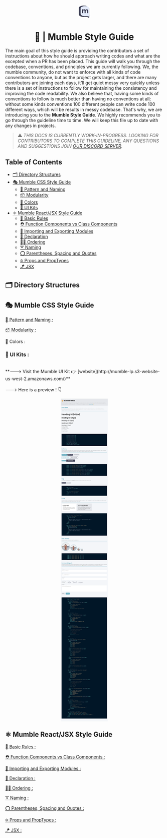 #

<p align="center">
<img src="./frontend/public/android-chrome-512x512.png" width="8%">
<h1 align="center"> 🎨 | Mumble Style Guide </h1>
</p>

The main goal of this style guide is providing the contributors a set of instructions about how he should approach writing codes and what are the excepted when a PR has been placed. This guide will walk you through the codebase, conventions, and principles we are currently following. We, the mumble community, do not want to enforce with all kinds of code conventions to anyone, but as the project gets larger, and there are many contributors are joining each days, it'll get quiet messy very quickly unless there is a set of instructions to follow for maintaining the consistency and improving the code readability. We also believe that, having some kinds of conventions to follow is much better than having no conventions at all; without some kinds conventions 100 different people can write code 100 different ways, which will be results in messy codebase. That's why, we are introducing you to the **Mumble Style Guide**. We highly recommends you to go through the guideline time to time. We will keep this file up to date with any changes in projects.

> ⚠ _THIS DOCS IS CURRENTLY WORK-IN-PROGRESS. LOOKING FOR CONTRIBUTORS TO COMPLETE THIS GUIDELINE, ANY QUESTIONS AND SUGGESTIONS JOIN [OUR DISCORD SERVER](https://discord.gg/TxgpyK8pzf)._

<h2> Table of Contents </h2>

- [🗂 Directory Structures](#-directory-structures)
- [🎭 Mumble CSS Style Guide](#-mumble-css-style-guide)
  - [🎹 Pattern and Naming](#-pattern-and-naming)
  - [📦 Modularity](#-modularity)
  - [🎨 Colors](#-colors)
  - [🧰 UI Kits](#-ui-kits)
- [⚛ Mumble React/JSX Style Guide](#-mumble-reactjsx-style-guide)
  - [📖 Basic Rules](#-basic-rules)
  - [⛑ Function Components vs Class Components](#-function-components-vs-class-components)
  - [🎯 Importing and Exporting Modules](#-importing-and-exporting-modules)
  - [🎏 Declaration](#-declaration)
  - [🔺🔻 Ordering](#-ordering)
  - [➰ Naming](#-naming)
  - [⭕ Parentheses, Spacing and Quotes](#-parentheses-spacing-and-quotes)
  - [🔯 Props and PropTypes](#-props-and-proptypes)
  - [🪁 JSX](#-jsx)

## 🗂 Directory Structures

## 🎭 Mumble CSS Style Guide

<u>🎹 Pattern and Naming :</u>

<u>📦 Modularity :</u>

</u>🎨 Colors :</u>

### 🧰 UI Kits :
<br/>
**---> Visit the Mumble UI Kit 👉 [website](http://mumble-lp.s3-website-us-west-2.amazonaws.com/)**
<br/><br/>
---> Here is a preview ! 👇
<p align="center">
<img align="center" src="./images/mumble-ui-kit.png">
</p>

## ⚛ Mumble React/JSX Style Guide

<u>📖 Basic Rules :</u>

<u>⛑ Function Components vs Class Components :</u>

<u>🎯 Importing and Exporting Modules :</u>

<u>🎏 Declaration :</u>

<u>🔺🔻 Ordering :</u>

<u>➰ Naming :</u>

<u>⭕ Parentheses, Spacing and Quotes :</u>

<u>🔯 Props and PropTypes :</u>

<u>🪁 JSX :</u>
